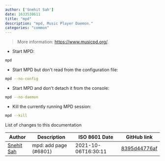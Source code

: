 ```yaml
---
author: ['Snehit Sah']
date: 1633530611
title: "mpd"
description: "mpd, Music Player Daemon."
categories: "common"
---
```

> More information: <https://www.musicpd.org/>.

- Start MPD:

```bash
mpd
```

- Start MPD but don't read from the configuration file:

```bash
mpd --no-config
```

- Start MPD and don't detach it from the console:

```bash
mpd --no-daemon
```

- Kill the currently running MPD session:

```bash
mpd --kill
```
List of changes to this documentation


Author | Description | ISO 8601 Date | GitHub link
------|-----|-----|-----
[Snehit Sah](mailto:snehitsah@protonmail.com) | mpd: add page (#6801) | 2021-10-06T16:30:11 | [8395d44776af](https://github.com/tldr-pages/tldr/commit/8395d44776af30c807cd0e214846adc373cad927)

